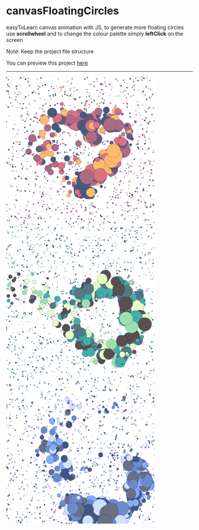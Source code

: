 # canvasFloatingCircles

easyToLearn canvas animation with JS, to generate more floating circles use **scrollwheel** and to change the colour palette simply **leftClick** on the screen

Note: Keep the project file structure

You can preview this project [here](https://fipie.github.io/canvasFloatingCircles/)

<hr>
<div text-align="center">
<img src="./images/01.png" width="400" height="400"><br>
<img src="./images/02.png" width="400" height="400"><br>
<img src="./images/03.png" width="400" height="400"><br>
<div>
